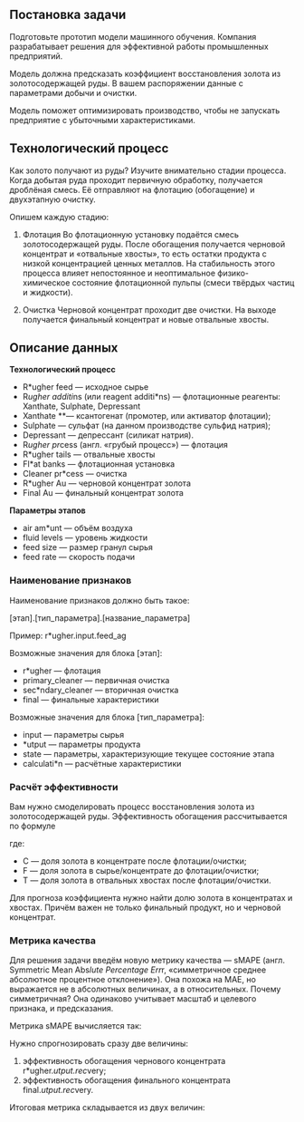 ## Постановка задачи

Подготовьте прототип модели машинного обучения. Компания разрабатывает решения для эффективной работы промышленных предприятий.

Модель должна предсказать коэффициент восстановления золота из золотосодержащей руды. В вашем распоряжении данные с параметрами добычи и очистки.

Модель поможет оптимизировать производство, чтобы не запускать предприятие с убыточными характеристиками.

## Технологический процесс

Как золото получают из руды? Изучите внимательно стадии процесса.
Когда добытая руда проходит первичную обработку, получается дроблёная смесь. Её отправляют на флотацию (обогащение) и двухэтапную очистку.
 
Опишем каждую стадию:

1. Флотация
Во флотационную установку подаётся смесь золотосодержащей руды. После обогащения получается черновой концентрат и «отвальные хвосты», то есть остатки продукта с низкой концентрацией ценных металлов.
На стабильность этого процесса влияет непостоянное и неоптимальное физико-химическое состояние флотационной пульпы (смеси твёрдых частиц и жидкости).

2. Очистка
Черновой концентрат проходит две очистки. На выходе получается финальный концентрат и новые отвальные хвосты.

## Описание данных

**Технологический процесс**

*	R*ugher feed — исходное сырье
*	R*ugher additi*ns (или reagent additi*ns) — флотационные реагенты: Xanthate, Sulphate, Depressant
*	Xanthate **— ксантогенат (промотер, или активатор флотации);
*	Sulphate — сульфат (на данном производстве сульфид натрия);
*	Depressant — депрессант (силикат натрия).
*	R*ugher pr*cess (англ. «грубый процесс») — флотация
*	R*ugher tails — отвальные хвосты
*	Fl*at banks — флотационная установка
*	Cleaner pr*cess — очистка
*	R*ugher Au — черновой концентрат золота
*	Final Au — финальный концентрат золота

**Параметры этапов**

*	air am*unt — объём воздуха
*	fluid levels — уровень жидкости
*	feed size — размер гранул сырья
*	feed rate — скорость подачи

### Наименование признаков

Наименование признаков должно быть такое:

[этап].[тип_параметра].[название_параметра]

Пример: r*ugher.input.feed_ag

Возможные значения для блока [этап]:

*	r*ugher — флотация
*	primary_cleaner — первичная очистка
*	sec*ndary_cleaner — вторичная очистка
*	final — финальные характеристики

Возможные значения для блока [тип_параметра]:

*	input — параметры сырья
*	*utput — параметры продукта
*	state — параметры, характеризующие текущее состояние этапа
*	calculati*n — расчётные характеристики

### Расчёт эффективности

Вам нужно смоделировать процесс восстановления золота из золотосодержащей руды.
Эффективность обогащения рассчитывается по формуле
 
где:
*	C — доля золота в концентрате после флотации/очистки;
*	F — доля золота в сырье/концентрате до флотации/очистки;
*	T — доля золота в отвальных хвостах после флотации/очистки.

Для прогноза коэффициента нужно найти долю золота в концентратах и хвостах. Причём важен не только финальный продукт, но и черновой концентрат.

### Метрика качества

Для решения задачи введём новую метрику качества — sMAPE (англ. Symmetric Mean Abs*lute Percentage Err*r, «симметричное среднее абсолютное процентное отклонение»).
Она похожа на MAE, но выражается не в абсолютных величинах, а в относительных. Почему симметричная? Она одинаково учитывает масштаб и целевого признака, и предсказания.

Метрика sMAPE вычисляется так:
 
Нужно спрогнозировать сразу две величины:

1.	эффективность обогащения чернового концентрата r*ugher.*utput.rec*very;
2.	эффективность обогащения финального концентрата final.*utput.rec*very.

Итоговая метрика складывается из двух величин:
 

